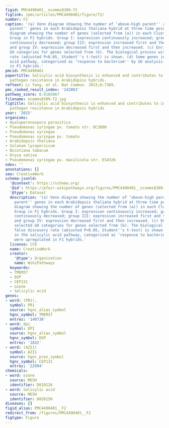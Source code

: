 ```yaml
---
figid: PMC4490401__ncomms8309-f2
figlink: /pmc/articles/PMC4490401/figure/f2/
number: F2
caption: '(a) Venn diagram showing the number of ‘above-high parent'' and ‘below-low
  parent'' genes in each Arabidopsis thaliana hybrid at three time points. (b) Venn
  diagram showing the number of genes (selected from (a)) in each Cluster Analysis
  Group in F1 hybrids. Group I: expression continuously increased; group II: expression
  continuously decreased; group III: expression increased first and then decreased;
  and group IV: expression decreased first and then increased. (c) Enrichment of selected
  GO categories for genes selected from (b). The biological process with false discovery
  rate (adjusted P<0.05, Student''s t-test) is shown. (d) Some genes in the salicylic
  acid pathway, categorized as ‘response to bacterium'' by GO analysis, were upregulated
  in F1 hybrids.'
pmcid: PMC4490401
papertitle: Salicylic acid biosynthesis is enhanced and contributes to increased biotrophic
  pathogen resistance in Arabidopsis hybrids.
reftext: Li Yang, et al. Nat Commun. 2015;6:7309.
pmc_ranked_result_index: '142083'
pathway_score: 0.6183467
filename: ncomms8309-f2.jpg
figtitle: Salicylic acid biosynthesis is enhanced and contributes to increased biotrophic
  pathogen resistance in Arabidopsis hybrids
year: '2015'
organisms:
- Hyaloperonospora parasitica
- Pseudomonas syringae pv. tomato str. DC3000
- Pseudomonas syringae
- Pseudomonas syringae pv. tomato
- Arabidopsis thaliana
- Solanum lycopersicum
- Nicotiana tabacum
- Oryza sativa
- Pseudomonas syringae pv. maculicola str. ES4326
ndex: ''
annotations: []
seo: CreativeWork
schema-jsonld:
  '@context': https://schema.org/
  '@id': https://pfocr.wikipathways.org/figures/PMC4490401__ncomms8309-f2.html
  '@type': Dataset
  description: '(a) Venn diagram showing the number of ‘above-high parent'' and ‘below-low
    parent'' genes in each Arabidopsis thaliana hybrid at three time points. (b) Venn
    diagram showing the number of genes (selected from (a)) in each Cluster Analysis
    Group in F1 hybrids. Group I: expression continuously increased; group II: expression
    continuously decreased; group III: expression increased first and then decreased;
    and group IV: expression decreased first and then increased. (c) Enrichment of
    selected GO categories for genes selected from (b). The biological process with
    false discovery rate (adjusted P<0.05, Student''s t-test) is shown. (d) Some genes
    in the salicylic acid pathway, categorized as ‘response to bacterium'' by GO analysis,
    were upregulated in F1 hybrids.'
  license: CC0
  name: CreativeWork
  creator:
    '@type': Organization
    name: WikiPathways
  keywords:
  - TMEM37
  - DSP
  - CEP131
  - ozone
  - Salicylic acid
genes:
- word: (PR1),
  symbol: PR1
  source: hgnc_alias_symbol
  hgnc_symbol: TMEM37
  entrez: '140738'
- word: dpi
  symbol: DPI
  source: hgnc_alias_symbol
  hgnc_symbol: DSP
  entrez: '1832'
- word: (AZI1)
  symbol: AZI1
  source: hgnc_prev_symbol
  hgnc_symbol: CEP131
  entrez: '22994'
chemicals:
- word: ozone
  source: MESH
  identifier: D010126
- word: Salicylic acid
  source: MESH
  identifier: D020156
diseases: []
figid_alias: PMC4490401__F2
redirect_from: /figures/PMC4490401__F2
figtype: Figure
---
```

